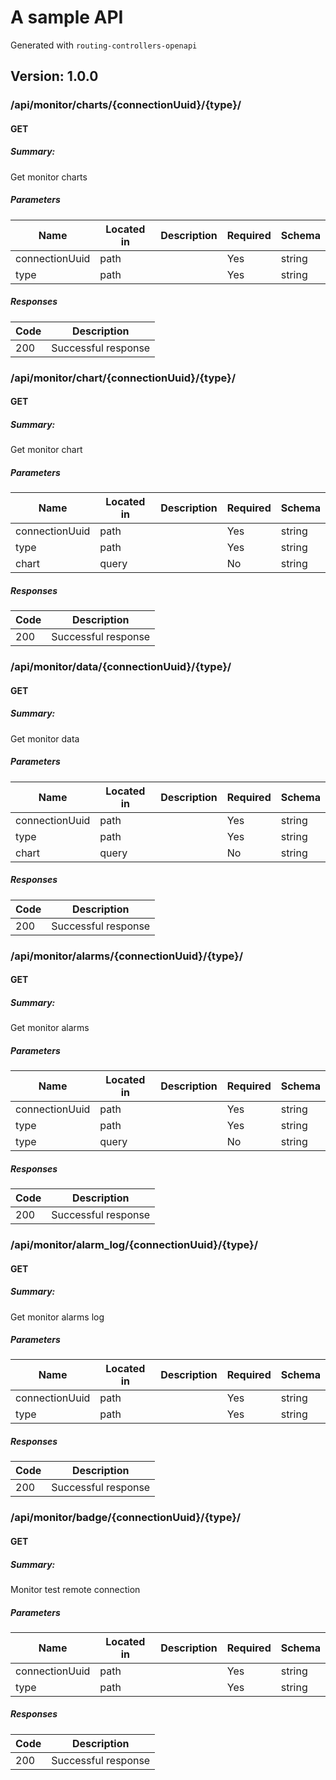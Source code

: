 # A sample API
Generated with `routing-controllers-openapi`

## Version: 1.0.0

### /api/monitor/charts/{connectionUuid}/{type}/

#### GET
##### Summary:

Get monitor charts

##### Parameters

| Name | Located in | Description | Required | Schema |
| ---- | ---------- | ----------- | -------- | ---- |
| connectionUuid | path |  | Yes | string |
| type | path |  | Yes | string |

##### Responses

| Code | Description |
| ---- | ----------- |
| 200 | Successful response |

### /api/monitor/chart/{connectionUuid}/{type}/

#### GET
##### Summary:

Get monitor chart

##### Parameters

| Name | Located in | Description | Required | Schema |
| ---- | ---------- | ----------- | -------- | ---- |
| connectionUuid | path |  | Yes | string |
| type | path |  | Yes | string |
| chart | query |  | No | string |

##### Responses

| Code | Description |
| ---- | ----------- |
| 200 | Successful response |

### /api/monitor/data/{connectionUuid}/{type}/

#### GET
##### Summary:

Get monitor data

##### Parameters

| Name | Located in | Description | Required | Schema |
| ---- | ---------- | ----------- | -------- | ---- |
| connectionUuid | path |  | Yes | string |
| type | path |  | Yes | string |
| chart | query |  | No | string |

##### Responses

| Code | Description |
| ---- | ----------- |
| 200 | Successful response |

### /api/monitor/alarms/{connectionUuid}/{type}/

#### GET
##### Summary:

Get monitor alarms

##### Parameters

| Name | Located in | Description | Required | Schema |
| ---- | ---------- | ----------- | -------- | ---- |
| connectionUuid | path |  | Yes | string |
| type | path |  | Yes | string |
| type | query |  | No | string |

##### Responses

| Code | Description |
| ---- | ----------- |
| 200 | Successful response |

### /api/monitor/alarm_log/{connectionUuid}/{type}/

#### GET
##### Summary:

Get monitor alarms log

##### Parameters

| Name | Located in | Description | Required | Schema |
| ---- | ---------- | ----------- | -------- | ---- |
| connectionUuid | path |  | Yes | string |
| type | path |  | Yes | string |

##### Responses

| Code | Description |
| ---- | ----------- |
| 200 | Successful response |

### /api/monitor/badge/{connectionUuid}/{type}/

#### GET
##### Summary:

Monitor test remote connection

##### Parameters

| Name | Located in | Description | Required | Schema |
| ---- | ---------- | ----------- | -------- | ---- |
| connectionUuid | path |  | Yes | string |
| type | path |  | Yes | string |

##### Responses

| Code | Description |
| ---- | ----------- |
| 200 | Successful response |
